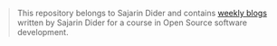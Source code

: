 > This repository belongs to Sajarin Dider and contains [weekly blogs](https://hunter-college-ossd-fall-2019.github.io/sajarindider-weekly/) written by Sajarin Dider for a course in Open Source software development.



